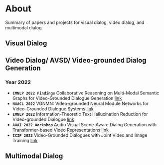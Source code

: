 # About
Summary of papers and projects for visual dialog, video dialog, and multimodal dialog

## Visual Dialog




## Video Dialog/ AVSD/ Video-grounded Dialog Generation
### Year 2022
* ****`EMNLP 2022 Findings`**** Collaborative Reasoning on Multi-Modal Semantic Graphs for Video-Grounded Dialogue Generation [link](https://arxiv.org/pdf/2210.12460.pdf)
* ****`NAACL 2022`**** VGNMN: Video-grounded Neural Module Networks for Video-Grounded Dialogue Systems [link](https://aclanthology.org/2022.naacl-main.247.pdf)
* ****`EMNLP 2022`**** Information-Theoretic Text Hallucination Reduction for Video-grounded Dialogue [link](https://arxiv.org/pdf/2212.05765.pdf)
* ****`AAAI 2022 Workshop`**** Audio Visual Scene-Aware Dialog Generation with Transformer-based Video Representations [link](https://arxiv.org/pdf/2202.09979.pdf)
* ****`ICIP 2022`**** Video-Grounded Dialogues with Joint Video and Image Training [link](https://ieeexplore.ieee.org/stamp/stamp.jsp?tp=&arnumber=9897613)




## Multimodal Dialog
